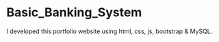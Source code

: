 # Basic_Banking_System
I developed this portfolio website using html, css, js, bootstrap &amp; MySQL.
